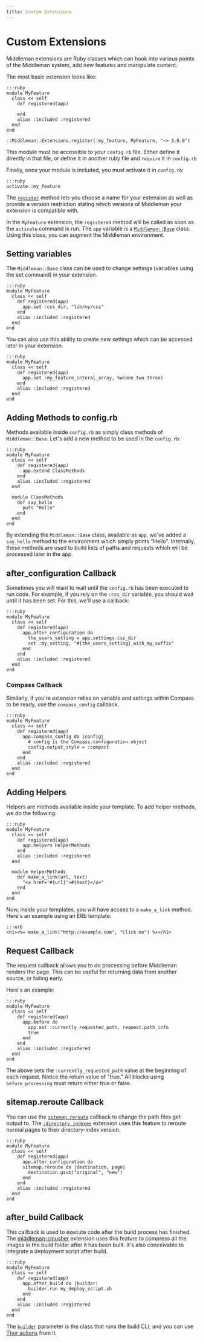```yaml
---
title: Custom Extensions
---
```


# Custom Extensions

Middleman extensions are Ruby classes which can hook into various points of the Middleman system, add new features and manipulate content.

The most basic extension looks like:

    :::ruby
    module MyFeature
      class << self
        def registered(app)
          
        end
        alias :included :registered
      end
    end
    
    ::Middleman::Extensions.register(:my_feature, MyFeature, "~> 3.0.0") 
    
This module must be accessible to your `config.rb` file. Either define it directly in that file, or define it in another ruby file and `require` it in `config.rb`

Finally, once your module is included, you must activate it in `config.rb`:

    :::ruby
    activate :my_feature

The [`register`](http://rubydoc.info/github/middleman/middleman/master/Middleman/Extensions#register-class_method) method lets you choose a name for your extension as well as provide a version restriction stating which versions of Middleman your extension is compatible with.

In the `MyFeature` extension, the `registered` method will be called as soon as the `activate` command is run. The `app` variable is a [`Middleman::Base`](http://rubydoc.info/github/middleman/middleman/master/Middleman/Base) class. Using this class, you can augment the Middleman environment.

## Setting variables

The `Middleman::Base` class can be used to change settings (variables using the set command) in your extension.

    :::ruby
    module MyFeature
      class << self
        def registered(app)
          app.set :css_dir, "lib/my/css"
        end
        alias :included :registered
      end
    end

You can also use this ability to create new settings which can be accessed later in your extension.

    :::ruby
    module MyFeature
      class << self
        def registered(app)
          app.set :my_feature_interal_array, %w(one two three)
        end
        alias :included :registered
      end
    end

## Adding Methods to config.rb

Methods available inside `config.rb` as simply class methods of `Middleman::Base`. Let's add a new method to be used in the `config.rb`:

    :::ruby
    module MyFeature
      class << self
        def registered(app)
          app.extend ClassMethods
        end
        alias :included :registered
      end
      
      module ClassMethods
        def say_hello
          puts "Hello"
        end
      end
    end

By extending the `Middleman::Base` class, available as `app`, we've added a `say_hello` method to the environment which simply prints "Hello". Internally, these methods are used to build lists of paths and requests which will be processed later in the app.

## after_configuration Callback

Sometimes you will want to wait until the `config.rb` has been executed to run code. For example, if you rely on the `:css_dir` variable, you should wait until it has been set. For this, we'll use a callback:

    :::ruby
    module MyFeature
      class << self
        def registered(app)
          app.after_configuration do
            the_users_setting = app.settings.css_dir
            set :my_setting, "#{the_users_setting}_with_my_suffix"
          end
        end
        alias :included :registered
      end
    end

### Compass Callback

Similarly, if you're extension relies on variable and settings within Compass to be ready, use the `compass_config` callback.

    :::ruby
    module MyFeature
      class << self
        def registered(app)
          app.compass_config do |config|
            # config is the Compass.configuration object
            config.output_style = :compact
          end
        end
        alias :included :registered
      end
    end

## Adding Helpers

Helpers are methods available inside your template. To add helper methods, we do the following:

    :::ruby
    module MyFeature
      class << self
        def registered(app)
          app.helpers HelperMethods
        end
        alias :included :registered
      end
  
      module HelperMethods
        def make_a_link(url, text)
          "<a href='#{url}'>#{text}</a>"
        end
      end
    end

Now, inside your templates, you will have access to a `make_a_link` method. Here's an example using an ERb template:

    :::erb
    <h1><%= make_a_link("http://example.com", "Click me") %></h1>

## Request Callback

The request callback allows you to do processing before Middleman renders the page. This can be useful for returning data from another source, or failing early.

Here's an example:

    :::ruby
    module MyFeature
      class << self
        def registered(app)
          app.before do
            app.set :currently_requested_path, request.path_info
            true
          end
        end
        alias :included :registered
      end
    end

The above sets the `:currently_requested_path` value at the beginning of each request. Notice the return value of "true." All blocks using `before_processing` must return either true or false.

## sitemap.reroute Callback

You can use the [`sitemap.reroute`](http://rubydoc.info/github/middleman/middleman/master/Middleman/Sitemap/Store#reroute-instance_method) callback to change the path files get output to. The [`:directory_indexes`](/advanced/pretty-urls) extension uses this feature to reroute normal pages to their directory-index version.

    :::ruby
    module MyFeature
      class << self
        def registered(app)
          app.after_configuration do
          sitemap.reroute do |destination, page|
            destination.gsub("original", "new")
          end
        end
        alias :included :registered
      end
    end

## after_build Callback

This callback is used to execute code after the build process has finished. The [middleman-smusher] extension uses this feature to compress all the images in the build folder after it has been built. It's also conceivable to integrate a deployment script after build.

    :::ruby
    module MyFeature
      class << self
        def registered(app)
          app.after_build do |builder|
            builder.run my_deploy_script.sh
          end
        end
        alias :included :registered
      end
    end
    
The [`builder`](http://rubydoc.info/github/middleman/middleman/master/Middleman/Cli/Build) parameter is the class that runs the build CLI, and you can use [Thor actions](http://rubydoc.info/github/wycats/thor/master/Thor/Actions) from it.

[middleman-smusher]: https://github.com/middleman/middleman-smusher